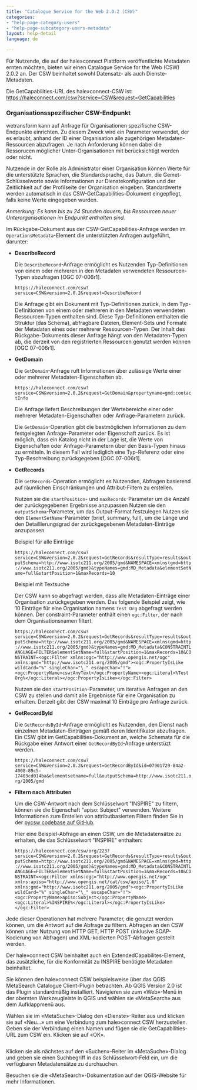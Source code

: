 ```yaml
---
title: "Catalogue Service for the Web 2.0.2 (CSW)"
categories:
- "help-page-category-users"
- "help-page-subcategory-users-metadata"
layout: help-detail
language: de

---
```


Für Nutzende, die auf der hale»connect Plattform veröffentlichte Metadaten ernten möchten, bieten wir einen Catalogue Service for the Web (CSW) 2.0.2 an. Der CSW beinhaltet sowohl Datensatz- als auch Dienste-Metadaten.

Die GetCapabilities-URL des hale»connect-CSW ist: https://haleconnect.com/csw?service=CSW&request=GetCapabilities

### **Organisationsspezifischer CSW-Endpunkt**
wetransform kann auf Anfrage für Organisationen spezifische CSW-Endpunkte einrichten. Zu diesem Zweck wird ein Parameter verwendet, der es erlaubt, anhand der ID einer Organisation alle zugehörigen Metadaten-Ressourcen abzufragen. Je nach Anforderung können dabei die Ressorucen möglicher Unter-Organisationen mit berücksichtigt werden oder nicht.

Nutzende in der Rolle als Administrator einer Organisation können Werte für die unterstützte Sprachen, die Standardsprache, das Datum, die Gemet-Schlüsselworte sowie Informationen zur Dienstekonfiguration und der Zeitlichkeit auf der Profilseite der Organisation eingeben. Standardwerte werden automatisch in das CSW-GetCapabilities-Dokument eingepflegt, falls keine Werte eingegeben wurden.

*Anmerkung: Es kann bis zu 24 Stunden dauern, bis Ressourcen neuer Unterorganisationen im Endpunkt enthalten sind.*

Im Rückgabe-Dokument aus der CSW-GetCapabilities-Anfrage werden im ``OperationsMetadata``-Element die unterstützten Anfragen aufgeführt, darunter:

* **DescribeRecord**

  Die ``DescribeRecord``-Anfrage ermöglicht es Nutzenden Typ-Definitionen von einem oder mehreren in den Metadaten verwendeten Ressourcen-Typen abzufragen [OGC 07-006r1].

    ``https://haleconnect.com/csw?service=CSW&version=2.0.2&request=DescribeRecord``

  Die Anfrage gibt ein Dokument mit Typ-Definitionen zurück, in dem Typ-Definitionen von einem oder mehreren in den Metadaten verwendeten Ressourcen-Typen enthalten sind. Diese Typ-Definitionen enthalten die Struktur (das Schema), abfragbare Dateien, Element-Sets und Formate der Metadaten eines oder mehrerer Ressourcen-Typen. Der Inhalt des Rückgabe-Dokuments dieser Anfrage hängt von den Metadaten-Typen ab, die derzeit von den registrierten Ressourcen genutzt werden können [OGC 07-006r1].

* **GetDomain**

  Die ``GetDomain``-Anfrage ruft Informationen über zulässige Werte einer oder mehrerer Metadaten-Eigenschaften ab.

    ``https://haleconnect.com/csw?service=CSW&version=2.0.2&request=GetDomain&propertyname=gmd:contactInfo``

  Die Anfrage liefert Beschreibungen der Wertebereiche einer oder mehrerer Metadaten-Eigenschaften oder Anfrage-Parametern zurück.

  Die ``GetDomain``-Operation gibt die bestmöglichen Informationen zu dem festgelegten Anfrage-Parameter oder Eigenschaft zurück. Es ist möglich, dass ein Katalog nicht in der Lage ist, die Werte von Eigenschaften oder Anfrage-Parametern über den Basis-Typen hinaus zu ermitteln. In diesem Fall wird lediglich eine Typ-Referenz oder eine Typ-Beschreibung zurückgegeben [OGC 07-006r1].

* **GetRecords**

  Die ``GetRecords``-Operation ermöglicht es Nutzenden, Abfragen basierend auf räumlichen Einschränkungen und Attribut-Filtern zu erstellen.

    Nutzen sie die ``startPosition``- und ``maxRecords``-Parameter um die Anzahl der zurückgegebenen Ergebnisse anzupassen
    Nutzen sie den ``outputSchema``-Parameter, um das Output-Format festzulegen
    Nutzen sie den ``ElementSetName``-Parameter (brief, summary, full), um die Länge und den Detaillierungsgrad der zurückgegebenen Metadaten-Einträge anzupassen

  Beispiel für alle Einträge

    ``https://haleconnect.com/csw?service=CSW&version=2.0.2&request=GetRecords&resultType=results&outputSchema=http://www.isotc211.org/2005/gmd&NAMESPACE=xmlns(gmd=http://www.isotc211.org/2005/gmd)&typeNames=gmd:MD_Metadata&elementSetName=full&startPosition=1&maxRecords=10``

  Beispiel mit Textsuche

  Der CSW kann so abgefragt werden, dass alle Metadaten-Einträge einer Organisation zurückgegeben werden. Das folgende Beispiel zeigt, wie 10 Einträge für eine Organisation namens ```Test Org``` abgefragt werden können. Der constraint-Parameter enthält einen ```ogc:Filter```, der nach dem Organisationsnamen filtert.

    ``https://haleconnect.com/csw?service=CSW&version=2.0.2&request=GetRecords&resultType=results&outputSchema=http://www.isotc211.org/2005/gmd&NAMESPACE=xmlns(gmd=http://www.isotc211.org/2005/gmd)&typeNames=gmd:MD_Metadata&CONSTRAINTLANGUAGE=FILTER&elementSetName=full&startPosition=1&maxRecords=10&CONSTRAINT=<ogc:Filter xmlns:ogc="http://www.opengis.net/ogc" xmlns:gmd="http://www.isotc211.org/2005/gmd"><ogc:PropertyIsLike wildCard="%" singleChar="\_" escapeChar="!"><ogc:PropertyName>csw:AnyText</ogc:PropertyName><ogc:Literal>%Test Org%</ogc:Literal></ogc:PropertyIsLike></ogc:Filter>``

  Nutzen sie den ``startPosition``-Parameter, um iterative Anfragen an den CSW zu stellen und damit alle Ergebnisse für eine Organisation zu erhalten. Derzeit gibt der CSW maximal 10 Einträge pro Anfrage zurück.

* **GetRecordById**

  Die ``GetRecordsById``-Anfrage ermöglicht es Nutzenden, den Dienst nach einzelnen Metadaten-Einträgen gemäß deren Identifikator abzufragen. Ein CSW gibt im GetCapabilities-Dokument an, welche Schemata für die Rückgabe einer Antwort einer ``GetRecordById``-Anfrage unterstüzt werden.

  ``https://haleconnect.com/csw?service=CSW&version=2.0.2&request=GetRecordById&id=07901729-84a2-4008-89c5-17403cd014ba&elementsetname=full&outputSchema=http://www.isotc211.org/2005/gmd``

* **Filtern nach Attributen**

  Um die CSW-Antwort nach dem Schlüsselwort "INSPIRE" zu filtern, können sie die Eigenschaft "apiso: Subject" verwenden. Weitere Informationen zum Erstellen von attributbasierten Filtern finden Sie in der [pycsw codebase auf GitHub](https://github.com/geopython/pycsw/blob/70f1a19f764757a459501ae59f75982a50a14acb/pycsw/plugins/profiles/apiso/apiso.py#L65).

  Hier eine Beispiel-Abfrage an einen CSW, um die Metadatensätze zu erhalten, die das Schlüsselwort "INSPIRE" enthalten:

  ``https://haleconnect.com/csw/org/223?service=CSW&version=2.0.2&request=GetRecords&resultType=results&outputSchema=http://www.isotc211.org/2005/gmd&NAMESPACE=xmlns(gmd=http://www.isotc211.org/2005/gmd)&typeNames=gmd:MD_Metadata&CONSTRAINTLANGUAGE=FILTER&elementSetName=full&startPosition=1&maxRecords=10&CONSTRAINT=<ogc:Filter xmlns:ogc="http://www.opengis.net/ogc" xmlns:apiso="http://www.opengis.net/cat/csw/apiso/1.0" xmlns:gmd="http://www.isotc211.org/2005/gmd"><ogc:PropertyIsLike wildCard="%" singleChar="\_" escapeChar="!"><ogc:PropertyName>apiso:Subject</ogc:PropertyName><ogc:Literal>%INSPIRE%</ogc:Literal></ogc:PropertyIsLike></ogc:Filter>``

Jede dieser Operationen hat mehrere Parameter, die genutzt werden können, um die Antwort auf die Abfrage zu filtern. Abfragen an den CSW können unter Nutzung von HTTP GET, HTTP POST (inklusive SOAP-Kodierung von Abfragen) und XML-kodierten POST-Abfragen gestellt werden.

Der hale»connect CSW beinhaltet auch ein ExtendedCapabilites-Element, das zusätzliche, für die Konformität zu INSPIRE benötigte Metadaten beinhaltet.

Sie können den hale»connect CSW beispielsweise über das QGIS MetaSearch Catalogue Client-Plugin betrachten. Ab QGIS Version 2.0 ist das Plugin standardmäßig installiert. Navigieren sie zum &laquo;Web&raquo;-Menü in der obersten Werkzeugleiste in QGIS und wählen sie &laquo;MetaSearch&raquo; aus dem Aufklappmenü aus.

Wählen sie im &laquo;MetaSuche&raquo;-Dialog den &laquo;Dienste&raquo;-Reiter aus und klicken sie auf &laquo;Neu...&raquo; um eine Verbindung zum hale»connect CSW herzustellen. Geben sie der Verbindung einen Namen und fügen sie die GetCapabilities-URL zum CSW ein. Klicken sie auf &laquo;OK&raquo;.

<img src="/images/help/en/csw.png" alt="" title="Eine neue CSW-Verbindung in QGIS erstellen" class="img-responsive center-block">

Klicken sie als nächstes auf den &laquo;Suchen&raquo;-Reiter im &laquo;MetaSuche&raquo;-Dialog und geben sie einen Suchbegriff in das Schlüsselwort-Feld ein, um die verfügbaren Metadatensätze zu durchsuchen.

Besuchen sie die &laquo;MetaSearch&raquo;-Dokumentation auf der QGIS-Website für mehr Informationen.
